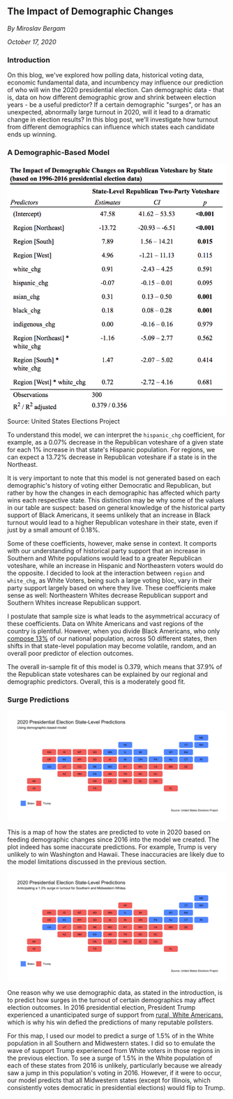 ## The Impact of Demographic Changes

_By Miroslav Bergam_

_October 17, 2020_

### Introduction

On this blog, we've explored how polling data, historical voting data, economic fundamental data, and incumbency may influence our prediction of who will win the 2020 presidential election. Can demographic data - that is, data on how different demographic grow and shrink between election years - be a useful predictor? If a certain demographic "surges", or has an unexpected, abnormally large turnout in 2020, will it lead to a dramatic change in election results? In this blog post, we'll investigate how turnout from different demographics can influence which states each candidate ends up winning.

### A Demographic-Based Model

![](../figures/demotable.png)
Source: United States Elections Project

To understand this model, we can interpret the `hispanic_chg` coefficient, for example, as a 0.07% decrease in the Republican voteshare of a given state for each 1% increase in that state's Hispanic population. For regions, we can expect a 13.72% decrease in Republican voteshare if a state is in the Northeast.

It is very important to note that this model is not generated based on each demographic's history of voting either Democratic and Republican, but rather by how the changes in each demographic has affected which party wins each respective state. This distinction may be why some of the values in our table are suspect: based on general knowledge of the historical party support of Black Americans, it seems unlikely that an increase in Black turnout would lead to a higher Republican voteshare in their state, even if just by a small amount of 0.18%.

Some of these coefficients, however, make sense in context. It comports with our understanding of historical party support that an increase in Southern and White populations would lead to a greater Republican voteshare, while an increase in Hispanic and Northeastern voters would do the opposite. I decided to look at the interaction between `region` and `white_chg`, as White Voters, being such a large voting bloc, vary in their party support largely based on where they live. These coefficients make sense as well: Northeastern Whites decrease Republican support and Southern Whites increase Republican support. 

I postulate that sample size is what leads to the asymmetrical accuracy of these coefficients. Data on White Americans and vast regions of the country is plentiful. However, when you divide Black Americans, who only [compose 13%](https://www.census.gov/quickfacts/fact/table/US/PST045219) of our national population, across 50 different states, then shifts in that state-level population may become volatile, random, and an overall poor predictor of election outcomes. 

The overall in-sample fit of this model is 0.379, which means that 37.9% of the Republican state voteshares can be explained by our regional and demographic predictors. Overall, this is a moderately good fit.

### Surge Predictions

![](../figures/demomap1.jpg)

This is a map of how the states are predicted to vote in 2020 based on feeding demographic changes since 2016 into the model we created. The plot indeed has some inaccurate predictions. For example, Trump is very unlikely to win Washington and Hawaii. These inaccuracies are likely due to the model limitations discussed in the previous section.

![](../figures/demomap2.jpg)

One reason why we use demographic data, as stated in the introduction, is to predict how surges in the turnout of certain demographics may affect election outcomes. In 2016 presidential election, President Trump experienced a unanticipated surge of support from [rural, White Americans](https://www.pewresearch.org/fact-tank/2016/11/17/behind-trumps-win-in-rural-white-america-women-joined-men-in-backing-him/), which is why his win defied the predictions of many reputable pollsters.

For this map, I used our model to predict a surge of 1.5% of in the White population in all Southern and Midwestern states. I did so to emulate the wave of support Trump experienced from White voters in those regions in the previous election. To see a surge of 1.5% in the White population of each of these states from 2016 is unlikely, particularly because we already saw a jump in this population's voting in 2016. However, if it were to occur, our model predicts that all Midwestern states (except for Illinois, which consistently votes democratic in presidential elections) would flip to Trump.

